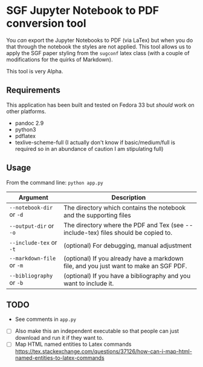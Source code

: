 # SGF Jupyter Notebook to PDF conversion tool

You _can_ export the Jupyter Notebooks to PDF (via LaTex) but when you do that through the notebook the styles are not applied. This tool allows us to apply the SGF paper styling from the `sugconf` latex class (with a couple of modifications for the quirks of Markdown).

This tool is very Alpha.

## Requirements

This application has been built and tested on Fedora 33 but _should_ work on other platforms.

* pandoc 2.9
* python3
* pdflatex
* texlive-scheme-full (I actually don't know if basic/medium/full is required so in an abundance of caution I am stipulating full)

## Usage

From the command line: `python app.py`

| Argument | Description |
| -------- | ----------- |
| `--notebook-dir` or `-d` | The directory which contains the notebook and the supporting files  |
| `--output-dir` or `-o` | The directory where the PDF and Tex (see --include-tex) files should be copied to. |
| `--include-tex` or `-t` | (optional) For debugging, manual adjustment |
| `--markdown-file` or `-m` | (optional) If you already have a markdown file, and you just want to make an SGF PDF. |
| `--bibliography` or `-b` | (optional) If you have a bibliography and you want to include it. |

## TODO
- See comments in `app.py`
- [ ] Also make this an independent executable so that people can just download and run it if they want to.
- [ ] Map HTML named entities to Latex commands https://tex.stackexchange.com/questions/37126/how-can-i-map-html-named-entities-to-latex-commands